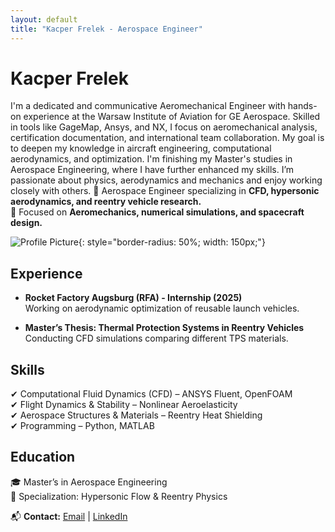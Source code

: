 ```yaml
---
layout: default
title: "Kacper Frelek - Aerospace Engineer"
---
```


# Kacper Frelek
I'm a dedicated and communicative Aeromechanical Engineer with hands-on experience at the
Warsaw Institute of Aviation for GE Aerospace. Skilled in tools like GageMap, Ansys, and NX, I focus
on aeromechanical analysis, certification documentation, and international team collaboration. My
goal is to deepen my knowledge in aircraft engineering, computational aerodynamics, and optimization. 
I'm finishing my Master's studies in Aerospace Engineering, where I have further
enhanced my skills. I’m passionate about physics, aerodynamics and mechanics and enjoy working
closely with others.
🚀 Aerospace Engineer specializing in **CFD, hypersonic aerodynamics, and reentry vehicle research.**  
🔬 Focused on **Aeromechanics, numerical simulations, and spacecraft design.**

![Profile Picture](zdjecie,jpg){: style="border-radius: 50%; width: 150px;"}

## Experience
- **Rocket Factory Augsburg (RFA) - Internship (2025)**  
  Working on aerodynamic optimization of reusable launch vehicles.

- **Master’s Thesis: Thermal Protection Systems in Reentry Vehicles**  
  Conducting CFD simulations comparing different TPS materials.

## Skills
✔ Computational Fluid Dynamics (CFD) – ANSYS Fluent, OpenFOAM  
✔ Flight Dynamics & Stability – Nonlinear Aeroelasticity  
✔ Aerospace Structures & Materials – Reentry Heat Shielding  
✔ Programming – Python, MATLAB  

## Education
🎓 Master’s in Aerospace Engineering  
📍 Specialization: Hypersonic Flow & Reentry Physics  

📬 **Contact:** [Email](mailto:kacperfrelek@gmail.com) | [LinkedIn]((https://www.linkedin.com/in/kacper-frelek-741545235/)) 
